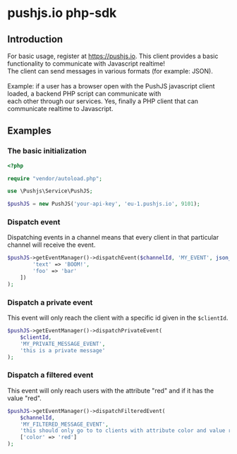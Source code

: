 # pushjs.io php-sdk

## Introduction

For basic usage, register at https://pushjs.io. This client provides a basic functionality to communicate with Javascript realtime!
<br>The client can send messages in various formats (for example: JSON). 
<br><br>
Example: if a user has a browser open with the PushJS javascript client loaded, a backend PHP script can communicate with
<br>each other through our services. Yes, finally a PHP client that can communicate realtime to Javascript.

## Examples
### The basic initialization

```php
<?php

require "vendor/autoload.php";

use \Pushjs\Service\PushJS;

$pushJS = new PushJS('your-api-key', 'eu-1.pushjs.io', 9101);

```

### Dispatch event

Dispatching events in a channel means that every client in that particular channel will receive the event.

```php
$pushJS->getEventManager()->dispatchEvent($channelId, 'MY_EVENT', json_encode([
        'text' => 'BOOM!',
        'foo' => 'bar'
    ])
);
```

### Dispatch a private event

This event will only reach the client with a specific id given in the `$clientId`.

```php
$pushJS->getEventManager()->dispatchPrivateEvent(
    $clientId, 
    'MY_PRIVATE_MESSAGE_EVENT', 
    'this is a private message'
);
```

### Dispatch a filtered event

This event will only reach users with the attribute "red" and if it has the value "red".

```php
$pushJS->getEventManager()->dispatchFilteredEvent(
    $channelId, 
    'MY_FILTERED_MESSAGE_EVENT', 
    'this should only go to to clients with attribute color and value red',
    ['color' => 'red']
);
```
